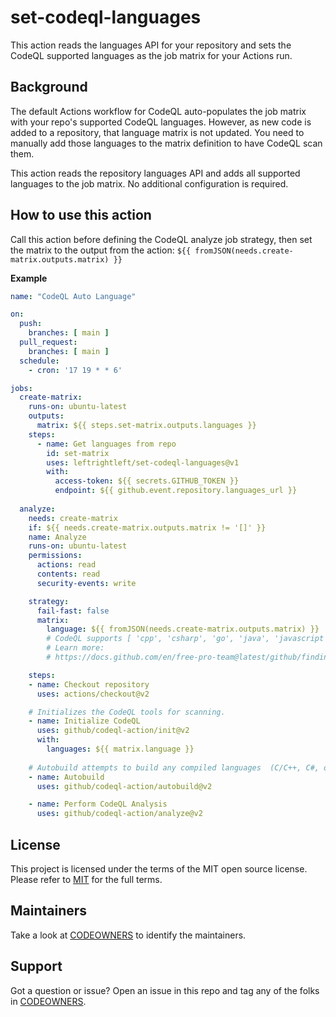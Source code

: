 # set-codeql-languages

This action reads the languages API for your repository and sets the CodeQL supported languages as the job matrix for your Actions run.

## Background 

The default Actions workflow for CodeQL auto-populates the job matrix with your repo's supported CodeQL languages.  However, as new code is added to a repository, that language matrix is not updated.  You need to manually add those languages to the matrix definition to have CodeQL scan them.  

This action reads the repository languages API and adds all supported languages to the job matrix.  No additional configuration is required.

## How to use this action

Call this action before defining the CodeQL analyze job strategy, then set the matrix to the output from the action: `${{ fromJSON(needs.create-matrix.outputs.matrix) }}`

**Example**
``` yaml
name: "CodeQL Auto Language"

on:
  push:
    branches: [ main ]
  pull_request:
    branches: [ main ]
  schedule:
    - cron: '17 19 * * 6'

jobs:
  create-matrix:
    runs-on: ubuntu-latest
    outputs:
      matrix: ${{ steps.set-matrix.outputs.languages }}
    steps:
      - name: Get languages from repo
        id: set-matrix
        uses: leftrightleft/set-codeql-languages@v1
        with:
          access-token: ${{ secrets.GITHUB_TOKEN }}
          endpoint: ${{ github.event.repository.languages_url }}
          
  analyze:
    needs: create-matrix
    if: ${{ needs.create-matrix.outputs.matrix != '[]' }}
    name: Analyze
    runs-on: ubuntu-latest
    permissions:
      actions: read
      contents: read
      security-events: write

    strategy:
      fail-fast: false
      matrix: 
        language: ${{ fromJSON(needs.create-matrix.outputs.matrix) }}
        # CodeQL supports [ 'cpp', 'csharp', 'go', 'java', 'javascript', 'python', 'ruby', 'kotlin' ]
        # Learn more:
        # https://docs.github.com/en/free-pro-team@latest/github/finding-security-vulnerabilities-and-errors-in-your-code/configuring-code-scanning#changing-the-languages-that-are-analyzed

    steps:
    - name: Checkout repository
      uses: actions/checkout@v2

    # Initializes the CodeQL tools for scanning.
    - name: Initialize CodeQL
      uses: github/codeql-action/init@v2
      with:
        languages: ${{ matrix.language }}
 
    # Autobuild attempts to build any compiled languages  (C/C++, C#, or Java).
    - name: Autobuild
      uses: github/codeql-action/autobuild@v2

    - name: Perform CodeQL Analysis
      uses: github/codeql-action/analyze@v2
```      
## License 

This project is licensed under the terms of the MIT open source license. Please refer to [MIT](./LICENSE.md) for the full terms.

## Maintainers 

Take a look at [CODEOWNERS](./CODEOWNERS.md) to identify the maintainers.  

## Support

Got a question or issue?  Open an issue in this repo and tag any of the folks in [CODEOWNERS](./CODEOWNERS.md).
